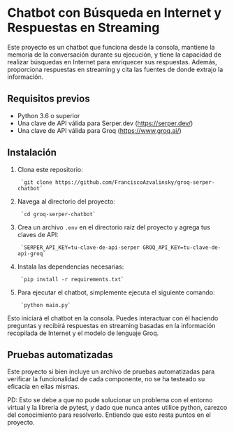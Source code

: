 # Chatbot con Búsqueda en Internet y Respuestas en Streaming

Este proyecto es un chatbot que funciona desde la consola, mantiene la memoria de la conversación durante su ejecución, y tiene la capacidad de realizar búsquedas en Internet para enriquecer sus respuestas. Además, proporciona respuestas en streaming y cita las fuentes de donde extrajo la información.

## Requisitos previos

- Python 3.6 o superior
- Una clave de API válida para Serper.dev (https://serper.dev/)
- Una clave de API válida para Groq (https://www.groq.ai/)

## Instalación

1. Clona este repositorio:

        `git clone https://github.com/FranciscoAzvalinsky/groq-serper-chatbot`

2. Navega al directorio del proyecto:

        `cd groq-serper-chatbot`

3. Crea un archivo `.env` en el directorio raíz del proyecto y agrega tus claves de API:

        `SERPER_API_KEY=tu-clave-de-api-serper GROQ_API_KEY=tu-clave-de-api-groq`


4. Instala las dependencias necesarias:

        `pip install -r requirements.txt`


5. Para ejecutar el chatbot, simplemente ejecuta el siguiente comando:

        `python main.py`


Esto iniciará el chatbot en la consola. Puedes interactuar con él haciendo preguntas y recibirá respuestas en streaming basadas en la información recopilada de Internet y el modelo de lenguaje Groq.

## Pruebas automatizadas

Este proyecto si bien incluye un archivo de pruebas automatizadas para verificar la funcionalidad de cada componente, no se ha testeado su eficacia en ellas mismas.

PD: Esto se debe a que no pude solucionar un problema con el entorno virtual y la libreria de pytest, y dado que nunca antes utilice python, carezco del conocimiento para resolverlo. Entiendo que esto resta puntos en el proyecto.

